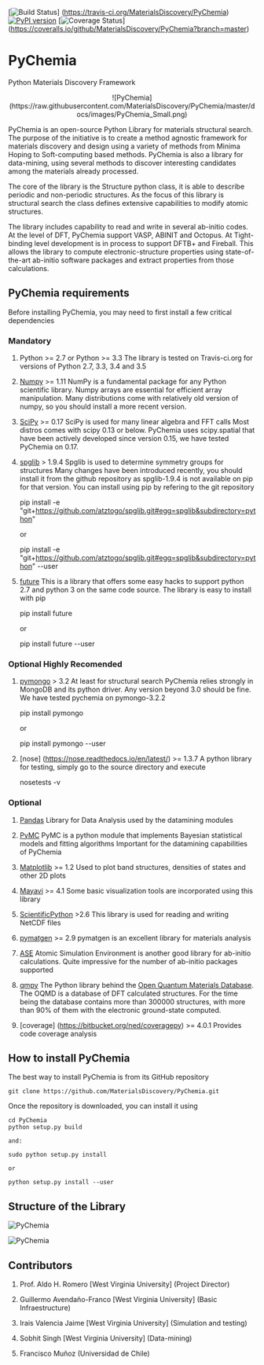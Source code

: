 [![Build Status](https://travis-ci.org/MaterialsDiscovery/PyChemia.svg?branch=master)]
(https://travis-ci.org/MaterialsDiscovery/PyChemia)
[![PyPI version](https://badge.fury.io/py/pychemia.svg)](https://badge.fury.io/py/pychemia)
[![Coverage Status](https://coveralls.io/repos/github/MaterialsDiscovery/PyChemia/badge.svg?branch=master)]
(https://coveralls.io/github/MaterialsDiscovery/PyChemia?branch=master)

PyChemia
========

Python Materials Discovery Framework

<center>
![PyChemia](https://raw.githubusercontent.com/MaterialsDiscovery/PyChemia/master/docs/images/PyChemia_Small.png)
</center>

PyChemia is an open-source Python Library for materials structural search. The purpose of the initiative is to create
a method agnostic framework for materials discovery and design using a variety of methods from Minima Hoping to
Soft-computing based methods. PyChemia is also a library for data-mining, using several methods to discover interesting
candidates among the materials already processed.

The core of the library is the Structure python class, it is able to describe periodic and non-periodic structures.
As the focus of this library is structural search the class defines extensive capabilities to modify atomic structures.

The library includes capability to read and write in several ab-initio codes. At the level of DFT, PyChemia support
VASP, ABINIT and Octopus. At Tight-binding level development is in process to support DFTB+ and Fireball.
This allows the library to compute electronic-structure properties using state-of-the-art ab-initio software packages
and extract properties from those calculations.

PyChemia requirements
---------------------

Before installing PyChemia, you may need to first install a few critical dependencies

### Mandatory

1. Python >= 2.7 or Python >= 3.3
   The library is tested on Travis-ci.org for versions of Python
   2.7, 3.3, 3.4 and 3.5

2. [Numpy](http://www.numpy.org/ "Numpy") >= 1.11
   NumPy is a fundamental package for any Python scientific library.
   Numpy arrays are essential for efficient array manipulation.
   Many distributions come with relatively old version of numpy,
   so you should install a more recent version.

3. [SciPy](http://scipy.org/ "SciPy") >= 0.17
   SciPy is used for many linear algebra and FFT calls
   Most distros comes with scipy 0.13 or below.
   PyChemia uses scipy.spatial that have been actively developed
   since version 0.15, we have tested PyChemia on 0.17.

4. [spglib](http://spglib.sourceforge.net/) > 1.9.4
   Spglib is used to determine symmetry groups for structures
    Many changes have been introduced recently, you should install it
    from the github repository as spglib-1.9.4 is not available
    on pip for that version. You can install using pip by refering to the
    git repository

    pip install -e "git+https://github.com/atztogo/spglib.git#egg=spglib&subdirectory=python"

    or

    pip install -e "git+https://github.com/atztogo/spglib.git#egg=spglib&subdirectory=python" --user

5. [future](http://python-future.org)
    This is a library that offers some easy hacks to support python 2.7
    and python 3 on the same code source. The library is easy to install
    with pip

    pip install future

    or

    pip install future --user

### Optional Highly Recomended


1. [pymongo](http://api.mongodb.org/python/current/) > 3.2
   At least for structural search PyChemia relies strongly in MongoDB and its
   python driver. Any version beyond 3.0 should be fine. We have tested
   pychemia on pymongo-3.2.2

   pip install pymongo

   or

   pip install pymongo --user

2. [nose] (https://nose.readthedocs.io/en/latest/) >= 1.3.7
    A python library for testing, simply go to the source directory and execute

    nosetests -v


### Optional

1. [Pandas](http://pandas.pydata.org/ "Pandas")
   Library for Data Analysis used by the datamining modules

1. [PyMC](http://pymc-devs.github.io/pymc/index.html)
   PyMC is a python module that implements Bayesian statistical models and fitting algorithms
   Important for the datamining capabilities of PyChemia

1. [Matplotlib](http://matplotlib.org/  "Matplotlib") >= 1.2
   Used to plot band structures, densities of states and other 2D plots

1. [Mayavi](http://docs.enthought.com/mayavi/mayavi/ "Mayavi") >= 4.1
   Some basic visualization tools are incorporated using this library

1. [ScientificPython](http://dirac.cnrs-orleans.fr/plone/software/scientificpython/overview/ "Scientific Python") >2.6
   This library is used for reading and writing NetCDF files

1. [pymatgen](http://www.pymatgen.org "pymatgen") >= 2.9
   pymatgen is an excellent library for materials analysis

1. [ASE](https://wiki.fysik.dtu.dk/ase/ "Atomic Simulation Environment")
   Atomic Simulation Environment is another good library for ab-initio calculations.
   Quite impressive for the number of ab-initio packages supported

1. [qmpy](http://oqmd.org/static/docs/index.html "qmpy")
   The Python library behind the [Open Quantum Materials Database](http://oqmd.org).
   The OQMD is a database of DFT calculated structures.
   For the time being the database contains more than 300000 structures, with more than
   90% of them with the electronic ground-state computed.

1. [coverage] (https://bitbucket.org/ned/coveragepy) >= 4.0.1
    Provides code coverage analysis


How to install PyChemia
-----------------------

The best way to install PyChemia is from its GitHub repository

    git clone https://github.com/MaterialsDiscovery/PyChemia.git

Once the repository is downloaded, you can install it using

    cd PyChemia
    python setup.py build

    and:

    sudo python setup.py install

    or

    python setup.py install --user


Structure of the Library
------------------------

![PyChemia](https://raw.githubusercontent.com/MaterialsDiscovery/PyChemia/master/docs/images/PyChemia_code.png)

![PyChemia](https://raw.githubusercontent.com/MaterialsDiscovery/PyChemia/master/docs/images/PyChemia_workflow.png)

Contributors
------------

1. Prof. Aldo H. Romero [West Virginia University] (Project Director)

1. Guillermo Avendaño-Franco [West Virginia University] (Basic Infraestructure)

1. Irais Valencia Jaime [West Virginia University] (Simulation and testing)

1. Sobhit Singh [West Virginia University] (Data-mining)

1. Francisco Muñoz (Universidad de Chile)
